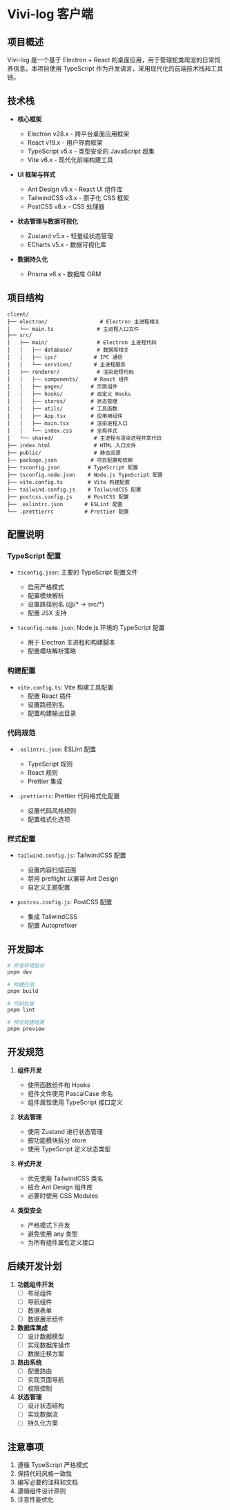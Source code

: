 # Vivi-log 客户端

## 项目概述

Vivi-log 是一个基于 Electron + React 的桌面应用，用于管理蛇类爬宠的日常饲养信息。本项目使用 TypeScript 作为开发语言，采用现代化的前端技术栈和工具链。

## 技术栈

- **核心框架**
  - Electron v28.x - 跨平台桌面应用框架
  - React v19.x - 用户界面框架
  - TypeScript v5.x - 类型安全的 JavaScript 超集
  - Vite v6.x - 现代化前端构建工具

- **UI 框架与样式**
  - Ant Design v5.x - React UI 组件库
  - TailwindCSS v3.x - 原子化 CSS 框架
  - PostCSS v8.x - CSS 处理器

- **状态管理与数据可视化**
  - Zustand v5.x - 轻量级状态管理
  - ECharts v5.x - 数据可视化库

- **数据持久化**
  - Prisma v6.x - 数据库 ORM

## 项目结构

```
client/
├── electron/                 # Electron 主进程相关
│   └── main.ts              # 主进程入口文件
├── src/
│   ├── main/                # Electron 主进程代码
│   │   ├── database/        # 数据库相关
│   │   ├── ipc/            # IPC 通信
│   │   └── services/       # 主进程服务
│   ├── renderer/            # 渲染进程代码
│   │   ├── components/     # React 组件
│   │   ├── pages/         # 页面组件
│   │   ├── hooks/         # 自定义 Hooks
│   │   ├── stores/        # 状态管理
│   │   ├── utils/         # 工具函数
│   │   ├── App.tsx        # 应用根组件
│   │   ├── main.tsx       # 渲染进程入口
│   │   └── index.css      # 全局样式
│   └── shared/             # 主进程与渲染进程共享代码
├── index.html              # HTML 入口文件
├── public/                 # 静态资源
├── package.json           # 项目配置和依赖
├── tsconfig.json         # TypeScript 配置
├── tsconfig.node.json    # Node.js TypeScript 配置
├── vite.config.ts        # Vite 构建配置
├── tailwind.config.js    # TailwindCSS 配置
├── postcss.config.js     # PostCSS 配置
├── .eslintrc.json       # ESLint 配置
└── .prettierrc          # Prettier 配置

```

## 配置说明

### TypeScript 配置

- `tsconfig.json`: 主要的 TypeScript 配置文件
  - 启用严格模式
  - 配置模块解析
  - 设置路径别名 (@/* -> src/*)
  - 配置 JSX 支持

- `tsconfig.node.json`: Node.js 环境的 TypeScript 配置
  - 用于 Electron 主进程和构建脚本
  - 配置模块解析策略

### 构建配置

- `vite.config.ts`: Vite 构建工具配置
  - 配置 React 插件
  - 设置路径别名
  - 配置构建输出目录

### 代码规范

- `.eslintrc.json`: ESLint 配置
  - TypeScript 规则
  - React 规则
  - Prettier 集成

- `.prettierrc`: Prettier 代码格式化配置
  - 设置代码风格规则
  - 配置格式化选项

### 样式配置

- `tailwind.config.js`: TailwindCSS 配置
  - 设置内容扫描范围
  - 禁用 preflight 以兼容 Ant Design
  - 自定义主题配置

- `postcss.config.js`: PostCSS 配置
  - 集成 TailwindCSS
  - 配置 Autoprefixer

## 开发脚本

```bash
# 开发环境启动
pnpm dev

# 构建应用
pnpm build

# 代码检查
pnpm lint

# 预览构建结果
pnpm preview
```

## 开发规范

1. **组件开发**
   - 使用函数组件和 Hooks
   - 组件文件使用 PascalCase 命名
   - 组件属性使用 TypeScript 接口定义

2. **状态管理**
   - 使用 Zustand 进行状态管理
   - 按功能模块拆分 store
   - 使用 TypeScript 定义状态类型

3. **样式开发**
   - 优先使用 TailwindCSS 类名
   - 结合 Ant Design 组件库
   - 必要时使用 CSS Modules

4. **类型安全**
   - 严格模式下开发
   - 避免使用 any 类型
   - 为所有组件属性定义接口

## 后续开发计划

1. **功能组件开发**
   - [ ] 布局组件
   - [ ] 导航组件
   - [ ] 数据表单
   - [ ] 数据展示组件

2. **数据库集成**
   - [ ] 设计数据模型
   - [ ] 实现数据库操作
   - [ ] 数据迁移方案

3. **路由系统**
   - [ ] 配置路由
   - [ ] 实现页面导航
   - [ ] 权限控制

4. **状态管理**
   - [ ] 设计状态结构
   - [ ] 实现数据流
   - [ ] 持久化方案

## 注意事项

1. 遵循 TypeScript 严格模式
2. 保持代码风格一致性
3. 编写必要的注释和文档
4. 遵循组件设计原则
5. 注意性能优化 